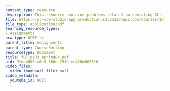 ```yaml
---
content_type: resource
description: This resource contains problems related to operating CL.
file: https://ol-ocw-studio-app-production.s3.amazonaws.com/courses/16-01-unified-engineering-i-ii-iii-iv-fall-2005-spring-2006/91de4606c8c966de791dec428d0050f0_f07_ps03_spring04.pdf
file_type: application/pdf
learning_resource_types:
- Assignments
ocw_type: OCWFile
parent_title: Assignments
parent_type: CourseSection
resourcetype: Document
title: f07_ps03_spring04.pdf
uid: 91de4606-c8c9-66de-791d-ec428d0050f0
video_files:
  video_thumbnail_file: null
video_metadata:
  youtube_id: null
---
```

